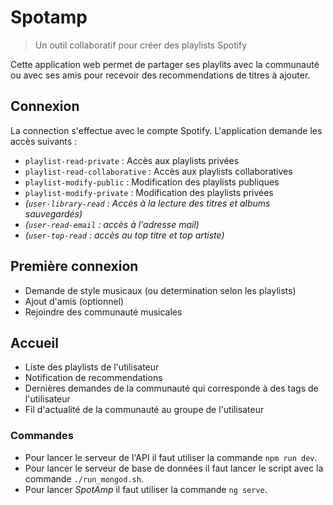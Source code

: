 # Spotamp
> Un outil collaboratif pour créer des playlists Spotify

Cette application web permet de partager ses playlits avec la communauté ou avec ses amis pour recevoir des recommendations de titres à ajouter. 

## Connexion

La connection s'effectue avec le compte Spotify. L'application demande les accès suivants : 
* `playlist-read-private` : Accès aux playlists privées
* `playlist-read-collaborative` : Accès aux playlists collaboratives
* `playlist-modify-public` : Modification des playlists publiques
* `playlist-modify-private` : Modification des playlists privées
* *(`user-library-read` : Accès à la lecture des  titres et albums sauvegardés)*
* *(`user-read-email` : accès à l'adresse mail)*
* *(`user-top-read` : accès au top titre et top artiste)*

## Première connexion

* Demande de style musicaux (ou determination selon les playlists)
* Ajout d'amis (optionnel)
* Rejoindre des communauté musicales

## Accueil 

* Liste des playlists de l'utilisateur
* Notification de recommendations
* Dernières demandes de la communauté qui corresponde à des tags de l'utilisateur
* Fil d'actualité de la communauté au groupe de l'utilisateur

### Commandes 

- Pour lancer le serveur de l'API il faut utiliser la commande `npm run dev`.
- Pour lancer le serveur de base de données il faut lancer le script avec la commande `./run_mongod.sh`.
- Pour lancer *SpotAmp* il faut utiliser la commande `ng serve`.
